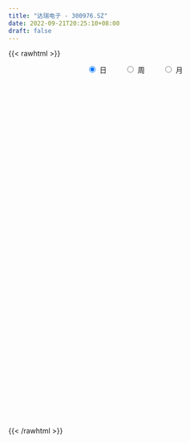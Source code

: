 ```yaml
---
title: "达瑞电子 - 300976.SZ"
date: 2022-09-21T20:25:10+08:00
draft: false
---
```

{{< rawhtml >}}
    <div style="text-align: center">
        <label style="padding: 1rem;"><input style="margin-right: .5rem" type="radio" name="period" value="D" checked onclick="period_change(this)">日</label>
        <label style="padding: 1rem;"><input style="margin-right: .5rem" type="radio" name="period" value="W" onclick="period_change(this)">周</label>
        <label style="padding: 1rem;"><input style="margin-right: .5rem" type="radio" name="period" value="M" onclick="period_change(this)">月</label>
    </div>
    <div id="chart" style="height: 700px;"></div> 
    <script type="text/javascript">
        const D_v = [61504.2,41763.3,25740.94,26638.38,22212.76,20973.96,12816.96,11578.78,20639.79,15092.42,8819.4,7737.0,10097.9,6916.56,5597.75,16232.02,10036.3,11317.02,12096.74,17237.67,13480.11,5656.13,6365.05,8731.28,4976.96,13072.93,9166.67,9012.46,8652.52,14363.23,15615.34,16927.57,11346.6,8701.75,7815.4,10644.55,18129.91,12367.09,13672.11,10406.93,16127.6,11781.61,10063.72,15389.58,12745.17,11198.41,8476.28,8479.95,9571.1,9678.54,12238.15,5579.61,7225.91,7676.35,8694.62,6035.21,8486.4,10148.46,19336.95,13613.4,13335.12,8663.97,5672.36,7033.98,8775.98,11866.69,9093.48,10277.82,8475.69,7570.31,14304.59,13836.41,13392.83,11163.95,9517.2,6901.41,6371.6,8706.09,20191.04,10007.95,8631.2,11452.0,10366.22,6638.38,5833.39,7781.2,7423.96,21271.47,8790.82,7814.8,24215.91,44791.33,26874.8,17941.37,18109.2,12501.41,8688.03,20845.29,30249.4,22060.44,10625.85,8743.8,8076.22,6350.05,9019.72,7460.44,5038.45,3587.64,4413.45,5800.45,3054.6,4899.0,2516.25,3188.6,2233.33,3031.85,2695.4,2473.78,2659.6,2943.6,3701.0,2606.75,2725.0,2712.33,3730.27,7687.56,5093.11,8848.03,9074.87,13901.1,17752.49,10967.2,20493.0,38260.75,25157.7,12699.4,47097.06,42039.1,33180.08,34689.26,48908.86,29460.96,24825.73,17118.77,16862.2,20697.87,25515.71,21530.62,10945.44,12463.6,10147.06,9109.88,14676.3,6042.8,10956.8,4889.68,5097.84,7440.55,7010.27,21077.93,12731.55,10270.4,12876.47,16104.74,13171.72,5532.8,7439.03,6176.71,5961.85,3685.27,3437.93,3548.24,5612.22,3982.8,5816.93,6666.75,5730.73,5295.59,5114.4,5088.08,3740.74,4190.0,4283.0,4904.55,4091.95,2290.4,7938.16,3476.2,2247.0,5493.22,3071.25,3701.4,3462.4,2477.2,2726.25,2786.0,2320.72,2824.73,1526.67,1822.4,2857.05,1903.8,1923.79,2129.0,3401.1,3979.39,6033.0,3054.2,2731.44,2460.4,1998.4,2480.2,3023.6,3691.6,4199.0,4489.09,2459.49,3399.92,3118.7,4830.82,4323.42,4587.07,2645.0,2898.6,2095.0,1960.0,2281.15,2831.51,2309.85,2273.88,2405.19,2802.74,1924.2,1273.0,2893.43,4194.8,3510.4,2326.0,1954.4,2111.6,2519.85,3407.2,5958.95,5518.6,4797.15,3181.2,5119.16,4748.08,15379.05,9681.13,9603.5,5678.4,3984.8,3139.88,3786.0,4739.2,4038.46,3260.4,3279.6,2547.6,3183.3,2388.47,2426.4,2933.6,4730.0,2984.2,3703.21,3495.2,2964.52,16017.31,11360.4,6520.6,7592.6,5340.0,4894.14,4854.6,2725.6,2767.4,5127.79,4696.88,4935.8,4190.2,5356.39,10296.53,17195.32,8483.6,6510.72,7332.12,8832.12,6437.72,3921.0,4143.6,4093.72,5055.2,3098.6,9093.94,18118.86,10073.6,7593.52,3265.45,4116.57,5995.21,6020.6,6766.5,5213.9,7357.4,4580.6,3772.0,4569.2,5891.0,11883.6,5806.85,7280.76,8200.61,7238.2,6453.62,7036.82,5239.22,8367.48,7543.61,26838.45,23525.66,8341.77,20938.3,40554.5,52715.61,42667.78,25638.62,19302.61,20717.23,13740.97,9897.8,8425.2,7384.39,7969.68,4142.77,6806.58,5022.8,7052.39,4679.05,13836.36,6441.28,3872.8,6749.23,8972.69,3581.2,2954.72,2571.69,2460.69]
const D_histogram = [0.0,-1.8724102564,-2.8721025057,-3.9135896809,-4.8826570498,-5.861190736,-6.3061991156,-6.0051314811,-4.9424194483,-4.3938219404,-3.7152310766,-3.1603192689,-2.7960727439,-2.1958251934,-1.6840781248,-0.5328409981,0.1629981869,1.0324174667,1.9671711401,2.6507121698,2.6818187086,2.6166135572,2.6225135685,2.3571787214,2.1671394566,2.3701031519,2.2538817666,2.4363345989,2.4481724113,-3.0521027621,-6.4425491932,-8.3449825846,-8.9420153229,-8.7955290916,-8.1406575329,-7.1675989047,-6.2461215995,-5.0828043404,-4.1204386604,-3.0002511141,-1.7124123981,-0.5298815028,0.3835485837,1.2741976721,1.82400596,2.1808095374,2.6022886996,2.792496013,3.0505163803,3.1652743088,3.0972359358,3.0981175939,3.1612547799,3.2592793964,3.1834469138,3.1580987571,3.1502277478,3.0578371283,3.1981627579,3.1895455186,3.1324481928,2.8838266882,2.6626589014,2.479540055,2.2693343756,1.9490808722,1.5607102134,1.3608742491,1.0676876156,1.0301458162,1.0299274241,1.1228806162,1.2585036241,1.3713263276,1.3038269066,1.1813077146,1.1773667487,1.237613333,1.3901865077,1.3992849081,1.3167044231,1.3177500423,1.1128819962,0.9301058592,0.7731052671,0.5347056623,0.5360866996,0.7438992493,0.7532504383,0.6806752411,0.9304220907,1.2489187142,1.2163540197,0.9556657275,1.0153105992,0.8497349065,0.7220460533,0.739300057,1.0573247581,0.9232014225,0.7282254948,0.4711225198,0.2296031526,0.1076298467,-0.1298239764,-0.3694792361,-0.5715820055,-0.6393329104,-0.672749077,-0.7809153884,-0.8161644332,-0.9060251229,-0.8478410978,-0.6928778018,-0.5648477902,-0.508262783,-0.3840323481,-0.249205389,-0.1927323229,-0.1502386728,-0.0309620134,0.0147486664,0.0451049558,0.0590378677,0.0311795005,0.1852857172,0.2088176476,-0.0407398368,-0.012414762,0.2747790122,0.4047731431,0.5069962425,0.7888770942,0.8930114962,0.694448744,0.5989760821,1.0203961155,1.1836108708,1.2956256222,1.4260746393,1.5299094592,1.2328849868,0.7318317337,0.4976376906,0.3161276545,0.2721599662,0.3160857081,0.0732064711,-0.0943641691,-0.3901664835,-0.5470060415,-0.5753690779,-0.8056722571,-0.893367787,-1.1026645282,-1.1902606279,-1.1138620899,-0.9648590593,-0.7593682228,-0.3622255901,-0.1604283957,-0.1193626031,0.0456318821,0.1302158496,-0.0745415833,-0.1804384408,-0.1667165534,-0.2366271035,-0.3553908742,-0.3835054782,-0.3467114504,-0.3399337814,-0.2347639785,-0.1801156678,-0.0747099914,-0.0583558136,-0.0181314419,-0.0301070149,-0.0575115101,-0.1089733015,-0.0934337526,-0.1143582659,-0.1682673833,-0.107538527,-0.1017014824,-0.0780132669,-0.2062971169,-0.3224453367,-0.3699185648,-0.5414090566,-0.614481445,-0.7578441472,-0.8026419491,-0.7087312862,-0.5356556913,-0.3463401574,-0.2261800282,-0.2221571965,-0.199372256,-0.1196188857,0.0289472699,0.1100434474,0.1826393412,0.2712126185,0.2324363403,0.2972231169,0.2282036737,0.2213666421,0.1780533673,0.1890470669,0.1826561873,0.1684785834,0.1414833319,0.0462819366,-0.1461350471,-0.3297145634,-0.3901662232,-0.3540692451,-0.4238304682,-0.5948855187,-0.5970212548,-0.4822362967,-0.3252510578,-0.1792979151,-0.0826016404,0.0338620386,0.0531485313,0.0595336813,0.0535330504,0.0099675004,0.0759442578,0.1393015847,0.1648313025,0.1987607757,0.1476550217,0.0021973358,-0.2349833174,-0.2856652301,-0.3214445722,-0.2935827147,-0.3115007092,-0.2492496889,-0.1177474885,0.0179878093,-0.0275550649,-0.0425941352,-0.3152353964,-0.5371293483,-0.890496348,-1.1863753723,-1.0853067358,-0.8710042878,-0.6613483443,-0.4449426049,-0.1982603882,0.047898981,0.2819937405,0.417116555,0.49876421,0.5516886079,0.6355466913,0.6965728223,0.7493506097,0.8129055272,0.6476491446,0.5554870987,0.521638859,0.5242878668,0.5452879358,0.7617939928,0.8312065192,0.7952323434,0.8183597759,0.7554761577,0.644724296,0.4789497598,0.3966911872,0.3293434888,0.2294491098,0.2095952653,0.2532358712,0.2661619565,0.323008372,0.4400430836,0.4753454646,0.4903089484,0.4957278948,0.5052377553,0.5450177851,0.4345171041,0.3565173988,0.2670652584,0.1649428373,0.0183749362,-0.1126711875,-0.1094376058,0.0118631765,-0.0761882943,-0.2491867678,-0.3304981168,-0.3391151788,-0.3041351205,-0.2116991037,-0.1067592478,-0.0081744956,0.0863830695,0.1017869401,0.0716447321,0.1030784887,0.1769677104,0.3114810532,0.3237068641,0.380436443,0.2742334166,0.2016759052,0.2167301626,0.2720129288,0.2883653781,0.3356003142,0.3581074556,0.5813760436,0.5607080943,0.4845919559,0.4959466486,0.760150057,1.2087331085,1.2501099115,1.0873989774,0.7830375015,0.3230142078,-0.1384437944,-0.5207737441,-0.7761189029,-0.8639657709,-1.0183050067,-1.1075440571,-1.0109310432,-0.9716213926,-0.9329748199,-0.8627344986,-0.6908064554,-0.6074468795,-0.5372751141,-0.5646151969,-0.6771571512,-0.7948156698,-0.7972971937,-0.7588259067,-0.6643409233]
const D_fast = [0.0,-2.3405128205,-4.0582306962,-6.0781152917,-8.267846923,-10.7116782932,-12.7332364516,-13.9334516875,-14.1063445168,-14.656202494,-14.9064193993,-15.1415874089,-15.4763590698,-15.4250678176,-15.3343402803,-14.316313403,-13.5797246713,-12.4522010248,-11.0256545664,-9.6794354943,-8.9778742783,-8.3889260404,-7.727397637,-7.4034378038,-7.0516922044,-6.2562027211,-5.8089536648,-5.0174171828,-4.3935362675,-10.6568371314,-15.6579208609,-19.6465998984,-22.4791364674,-24.531532509,-25.9118253335,-26.7306664315,-27.3707195262,-27.4781033522,-27.5458473373,-27.1757225696,-26.315986953,-25.2659264335,-24.256609201,-23.0474106946,-22.0416009168,-21.139594955,-20.0675436179,-19.1792123012,-18.1585628388,-17.2524863331,-16.5462157223,-15.7708046656,-14.9173537846,-14.0045093191,-13.2844800732,-12.5203035407,-11.740617613,-11.0685489505,-10.1286826314,-9.339913491,-8.6138987686,-8.1415636012,-7.6970666627,-7.2603004953,-6.9031725807,-6.7361558661,-6.7343489716,-6.5939663736,-6.6202311032,-6.4002364485,-6.1429729846,-5.7692996384,-5.3190507246,-4.8633964391,-4.6049391335,-4.4321313968,-4.1417306756,-3.772080758,-3.2719609564,-2.9130413289,-2.6664457082,-2.3359625784,-2.2626101254,-2.2128597976,-2.176584073,-2.2813072623,-2.14590455,-1.752117188,-1.5544533894,-1.4568597764,-0.9745074041,-0.343781102,-0.0722572916,-0.0940291519,0.2194433695,0.2663014035,0.3191240637,0.5212030816,1.1035589722,1.2002359922,1.1873164382,1.0479940932,0.8638755141,0.7688096699,0.4988998528,0.166874784,-0.1781234868,-0.4057076193,-0.6073110551,-0.9107062136,-1.1499963667,-1.4663633371,-1.6201395865,-1.638395741,-1.6515776769,-1.7220583655,-1.6938360176,-1.6213104058,-1.6130204204,-1.6080864385,-1.4965502824,-1.4471524361,-1.4055199076,-1.3768275289,-1.396891021,-1.1964633749,-1.1207270326,-1.3804694763,-1.3552480919,-0.9993595647,-0.768172148,-0.539199988,-0.0600998628,0.2672874133,0.2423368471,0.2966082058,0.9731272679,1.4322447409,1.868165898,2.3551335748,2.8414457596,2.8526425338,2.5345472141,2.4247625937,2.3222844712,2.3463567744,2.4693039433,2.2447263242,2.0535646417,1.6602207065,1.3666296381,1.1944243322,0.7627030887,0.4516656121,-0.0332972612,-0.4184585179,-0.6205255023,-0.7127372365,-0.6970884557,-0.3905022206,-0.2288121251,-0.2175869832,-0.0411845276,0.0759534024,-0.1474394263,-0.2984458941,-0.326403145,-0.4554704709,-0.6630819603,-0.7870729338,-0.8369567686,-0.9151625449,-0.8686837366,-0.8590643429,-0.7723361643,-0.77057094,-0.7348794287,-0.7543817554,-0.7961641282,-0.874869245,-0.8826881342,-0.932202214,-1.0281781773,-0.9943339527,-1.0139222787,-1.00973738,-1.1895955091,-1.3863550632,-1.5263079324,-1.8331506883,-2.059843438,-2.392667177,-2.6381254662,-2.7213976248,-2.6822359528,-2.5795054582,-2.5158903361,-2.5674068035,-2.594464927,-2.5446162781,-2.388813305,-2.2802062657,-2.1619505366,-2.0055741046,-1.9862412978,-1.847148742,-1.8591172667,-1.8106126378,-1.8094125708,-1.7511571044,-1.7118839372,-1.6839418953,-1.6755663138,-1.759197225,-1.9881479705,-2.2541561276,-2.4121493432,-2.4645696763,-2.6402885165,-2.9600649467,-3.1114559965,-3.1172301126,-3.0415576381,-2.9404289742,-2.8643831096,-2.739453921,-2.7068802955,-2.6856117251,-2.6782290934,-2.7193027683,-2.6343399464,-2.5361572233,-2.4694196799,-2.3858000128,-2.3999920114,-2.5449003634,-2.8408268458,-2.9629250661,-3.0790655512,-3.1245993724,-3.2203925442,-3.2204539462,-3.1183886178,-2.9781563678,-3.0305880082,-3.0562756123,-3.4077257226,-3.7639020116,-4.3398930982,-4.9323659656,-5.1026240131,-5.106072637,-5.0617537795,-4.9565836915,-4.7594665718,-4.5013324573,-4.1967392627,-3.9573373095,-3.7509986019,-3.5601520521,-3.3174072959,-3.0822379593,-2.8421225195,-2.5753412202,-2.5786853166,-2.5319755879,-2.4354141129,-2.3016931383,-2.1443710854,-1.7374165301,-1.4602023739,-1.2973684639,-1.0696510874,-0.9436656661,-0.8932364538,-0.9392735501,-0.9223593259,-0.9073711522,-0.9499032536,-0.9173582818,-0.8104087081,-0.7309421337,-0.5933436252,-0.3662981427,-0.2121593956,-0.0746186747,0.0547322454,0.1905515447,0.3665860208,0.3647146159,0.3758442602,0.3531584344,0.2922717227,0.1502975557,-0.008916365,-0.0330421847,0.0912243917,-0.0158741526,-0.2511693181,-0.4151051962,-0.5085010529,-0.5495547748,-0.5100435339,-0.43179349,-0.3352523617,-0.2190990292,-0.1782484236,-0.1904794485,-0.1332760698,-0.0151449205,0.1972386857,0.2903912126,0.4422299022,0.4045852299,0.3824466949,0.4516834929,0.5749694913,0.6634132851,0.7945482998,0.906582305,1.275194904,1.3947039783,1.4397358288,1.5750771837,2.0293181064,2.7800844349,3.1339887158,3.2431275261,3.1345254255,2.7552556838,2.259186733,1.7466633473,1.2972884628,0.993450152,0.5845346646,0.2184095999,0.062289853,-0.1413058445,-0.3359029768,-0.4813462802,-0.4821198508,-0.5506219948,-0.6147690079,-0.7832628899,-1.065094132,-1.3814565681,-1.5832623904,-1.7344975801,-1.8060978275]
const D_slow = [0.0,-0.4681025641,-1.1861281905,-2.1645256108,-3.3851898732,-4.8504875572,-6.4270373361,-7.9283202064,-9.1639250684,-10.2623805536,-11.1911883227,-11.9812681399,-12.6802863259,-13.2292426243,-13.6502621555,-13.783472405,-13.7427228582,-13.4846184916,-12.9928257065,-12.3301476641,-11.6596929869,-11.0055395976,-10.3499112055,-9.7606165252,-9.218831661,-8.626305873,-8.0628354314,-7.4537517817,-6.8417086788,-7.6047343694,-9.2153716677,-11.3016173138,-13.5371211445,-15.7360034174,-17.7711678006,-19.5630675268,-21.1245979267,-22.3952990118,-23.4254086769,-24.1754714554,-24.603574555,-24.7360449307,-24.6401577847,-24.3216083667,-23.8656068767,-23.3204044924,-22.6698323175,-21.9717083142,-21.2090792192,-20.417760642,-19.643451658,-18.8689222595,-18.0786085646,-17.2637887155,-16.467926987,-15.6784022977,-14.8908453608,-14.1263860787,-13.3268453893,-12.5294590096,-11.7463469614,-11.0253902894,-10.359725564,-9.7398405503,-9.1725069564,-8.6852367383,-8.295059185,-7.9548406227,-7.6879187188,-7.4303822647,-7.1729004087,-6.8921802546,-6.5775543486,-6.2347227667,-5.9087660401,-5.6134391114,-5.3190974243,-5.009694091,-4.6621474641,-4.3123262371,-3.9831501313,-3.6537126207,-3.3754921217,-3.1429656568,-2.9496893401,-2.8160129245,-2.6819912496,-2.4960164373,-2.3077038277,-2.1375350174,-1.9049294948,-1.5926998162,-1.2886113113,-1.0496948794,-0.7958672296,-0.583433503,-0.4029219897,-0.2180969754,0.0462342141,0.2770345697,0.4590909434,0.5768715734,0.6342723615,0.6611798232,0.6287238291,0.5363540201,0.3934585187,0.2336252911,0.0654380219,-0.1297908252,-0.3338319335,-0.5603382142,-0.7722984887,-0.9455179391,-1.0867298867,-1.2137955824,-1.3098036695,-1.3721050167,-1.4202880975,-1.4578477657,-1.465588269,-1.4619011024,-1.4506248635,-1.4358653966,-1.4280705214,-1.3817490921,-1.3295446802,-1.3397296394,-1.3428333299,-1.2741385769,-1.1729452911,-1.0461962305,-0.8489769569,-0.6257240829,-0.4521118969,-0.3023678764,-0.0472688475,0.2486338702,0.5725402757,0.9290589356,1.3115363004,1.6197575471,1.8027154805,1.9271249031,2.0061568167,2.0741968083,2.1532182353,2.1715198531,2.1479288108,2.0503871899,1.9136356796,1.7697934101,1.5683753458,1.3450333991,1.069367267,0.77180211,0.4933365876,0.2521218228,0.0622797671,-0.0282766305,-0.0683837294,-0.0982243802,-0.0868164096,-0.0542624472,-0.0728978431,-0.1180074533,-0.1596865916,-0.2188433675,-0.307691086,-0.4035674556,-0.4902453182,-0.5752287635,-0.6339197582,-0.6789486751,-0.6976261729,-0.7122151264,-0.7167479868,-0.7242747406,-0.7386526181,-0.7658959435,-0.7892543816,-0.8178439481,-0.8599107939,-0.8867954257,-0.9122207963,-0.931724113,-0.9832983922,-1.0639097264,-1.1563893676,-1.2917416318,-1.445361993,-1.6348230298,-1.8354835171,-2.0126663386,-2.1465802615,-2.2331653008,-2.2897103079,-2.345249607,-2.395092671,-2.4249973924,-2.4177605749,-2.3902497131,-2.3445898778,-2.2767867232,-2.2186776381,-2.1443718589,-2.0873209404,-2.0319792799,-1.9874659381,-1.9402041713,-1.8945401245,-1.8524204787,-1.8170496457,-1.8054791616,-1.8420129233,-1.9244415642,-2.02198312,-2.1105004313,-2.2164580483,-2.365179428,-2.5144347417,-2.6349938159,-2.7163065803,-2.7611310591,-2.7817814692,-2.7733159595,-2.7600288267,-2.7451454064,-2.7317621438,-2.7292702687,-2.7102842042,-2.6754588081,-2.6342509824,-2.5845607885,-2.5476470331,-2.5470976991,-2.6058435285,-2.677259836,-2.757620979,-2.8310166577,-2.908891835,-2.9712042573,-3.0006411294,-2.9961441771,-3.0030329433,-3.0136814771,-3.0924903262,-3.2267726633,-3.4493967503,-3.7459905933,-4.0173172773,-4.2350683492,-4.4004054353,-4.5116410865,-4.5612061836,-4.5492314383,-4.4787330032,-4.3744538645,-4.249762812,-4.11184066,-3.9529539872,-3.7788107816,-3.5914731292,-3.3882467474,-3.2263344612,-3.0874626866,-2.9570529718,-2.8259810051,-2.6896590212,-2.4992105229,-2.2914088931,-2.0926008073,-1.8880108633,-1.6991418239,-1.5379607499,-1.4182233099,-1.3190505131,-1.2367146409,-1.1793523635,-1.1269535471,-1.0636445793,-0.9971040902,-0.9163519972,-0.8063412263,-0.6875048602,-0.5649276231,-0.4409956494,-0.3146862106,-0.1784317643,-0.0698024882,0.0193268614,0.086093176,0.1273288854,0.1319226194,0.1037548226,0.0763954211,0.0793612152,0.0603141417,-0.0019825503,-0.0846070795,-0.1693858742,-0.2454196543,-0.2983444302,-0.3250342422,-0.3270778661,-0.3054820987,-0.2800353637,-0.2621241806,-0.2363545585,-0.1921126309,-0.1142423676,-0.0333156515,0.0617934592,0.1303518133,0.1807707897,0.2349533303,0.3029565625,0.375047907,0.4589479856,0.5484748495,0.6938188604,0.833995884,0.9551438729,1.0791305351,1.2691680493,1.5713513264,1.8838788043,2.1557285487,2.351487924,2.432241476,2.3976305274,2.2674370914,2.0734073657,1.8574159229,1.6028396713,1.325953657,1.0732208962,0.830315548,0.5970718431,0.3813882184,0.2086866046,0.0568248847,-0.0774938938,-0.218647693,-0.3879369808,-0.5866408983,-0.7859651967,-0.9756716734,-1.1417569042]
const D_data = [['2021-04-19', 252.0, 231.0, 227.9, 270.2],['2021-04-20', 218.0, 201.66, 201.53, 220.8],['2021-04-21', 197.0, 202.78, 192.29, 205.44],['2021-04-22', 201.0, 193.75, 190.24, 201.1],['2021-04-23', 192.0, 185.27, 185.27, 194.8],['2021-04-26', 185.0, 174.96, 174.88, 185.8],['2021-04-27', 173.02, 172.09, 171.61, 177.68],['2021-04-28', 173.01, 175.08, 172.04, 175.5],['2021-04-29', 180.49, 182.71, 180.25, 192.2],['2021-04-30', 178.3, 175.5, 175.1, 181.77],['2021-05-06', 174.82, 175.67, 172.08, 179.29],['2021-05-07', 175.36, 173.05, 172.5, 177.62],['2021-05-10', 173.04, 169.0, 168.13, 173.68],['2021-05-11', 169.0, 170.72, 166.51, 170.73],['2021-05-12', 169.89, 169.15, 167.52, 169.9],['2021-05-13', 168.68, 178.83, 168.0, 183.7],['2021-05-14', 178.0, 176.02, 175.0, 180.57],['2021-05-17', 176.0, 180.98, 176.0, 182.98],['2021-05-18', 181.63, 186.01, 180.01, 186.35],['2021-05-19', 185.0, 187.3, 183.1, 197.3],['2021-05-20', 184.96, 181.49, 180.0, 185.4],['2021-05-21', 180.5, 180.7, 180.05, 182.98],['2021-05-24', 180.24, 182.01, 180.19, 184.76],['2021-05-25', 181.02, 178.47, 176.14, 182.54],['2021-05-26', 178.5, 178.64, 178.0, 179.87],['2021-05-27', 181.77, 184.15, 181.01, 188.5],['2021-05-28', 183.33, 181.05, 180.3, 186.12],['2021-05-31', 180.91, 185.75, 180.24, 186.38],['2021-06-01', 185.21, 185.08, 183.18, 186.66],['2021-06-02', 102.18, 99.81, 99.07, 102.25],['2021-06-03', 99.79, 97.11, 97.07, 100.02],['2021-06-04', 97.28, 93.99, 93.91, 98.1],['2021-06-07', 94.12, 94.85, 92.92, 94.98],['2021-06-08', 94.54, 93.73, 93.68, 95.76],['2021-06-09', 93.11, 93.08, 93.02, 94.54],['2021-06-10', 93.65, 92.67, 92.51, 93.65],['2021-06-11', 92.99, 88.87, 88.81, 92.99],['2021-06-15', 89.06, 89.9, 88.95, 92.62],['2021-06-16', 89.15, 86.18, 86.06, 89.54],['2021-06-17', 86.51, 87.55, 85.88, 88.26],['2021-06-18', 87.98, 90.81, 86.26, 91.69],['2021-06-21', 90.3, 91.77, 89.53, 92.49],['2021-06-22', 92.5, 90.5, 90.18, 92.55],['2021-06-23', 91.0, 92.28, 90.61, 92.68],['2021-06-24', 91.8, 89.72, 89.72, 91.8],['2021-06-25', 89.5, 88.0, 87.53, 90.37],['2021-06-28', 88.0, 89.56, 87.82, 90.35],['2021-06-29', 89.18, 87.3, 87.28, 89.56],['2021-06-30', 87.51, 88.63, 87.51, 89.87],['2021-07-01', 89.0, 87.37, 87.33, 89.55],['2021-07-02', 87.33, 84.86, 84.7, 88.18],['2021-07-05', 85.0, 85.28, 84.48, 85.64],['2021-07-06', 85.2, 86.11, 85.04, 86.4],['2021-07-07', 86.09, 87.04, 85.58, 87.75],['2021-07-08', 87.04, 85.1, 85.0, 87.18],['2021-07-09', 85.6, 85.71, 85.0, 86.17],['2021-07-12', 85.85, 86.19, 84.55, 86.49],['2021-07-13', 86.7, 85.28, 85.0, 87.49],['2021-07-14', 85.03, 88.88, 84.61, 89.5],['2021-07-15', 89.69, 88.09, 87.9, 90.71],['2021-07-16', 87.11, 88.11, 85.8, 90.08],['2021-07-19', 87.01, 85.67, 85.6, 87.08],['2021-07-20', 85.53, 85.44, 84.69, 85.88],['2021-07-21', 85.7, 85.45, 84.86, 86.17],['2021-07-22', 85.39, 84.6, 84.54, 85.39],['2021-07-23', 84.9, 82.2, 82.2, 84.9],['2021-07-26', 81.99, 79.62, 79.06, 81.99],['2021-07-27', 79.64, 80.4, 79.64, 83.33],['2021-07-28', 80.0, 77.75, 77.71, 80.37],['2021-07-29', 78.28, 79.82, 78.25, 80.41],['2021-07-30', 79.64, 79.97, 79.63, 82.24],['2021-08-02', 79.6, 81.25, 78.05, 81.5],['2021-08-03', 80.85, 82.4, 80.1, 82.55],['2021-08-04', 83.0, 82.93, 81.6, 83.67],['2021-08-05', 82.93, 81.0, 80.86, 83.05],['2021-08-06', 81.0, 79.97, 79.88, 81.4],['2021-08-09', 79.96, 81.28, 79.17, 81.36],['2021-08-10', 81.2, 82.47, 80.49, 82.99],['2021-08-11', 82.0, 84.57, 81.19, 86.68],['2021-08-12', 83.84, 83.69, 83.51, 85.38],['2021-08-13', 83.02, 82.84, 82.42, 84.38],['2021-08-16', 82.8, 84.18, 82.0, 85.0],['2021-08-17', 84.03, 81.52, 81.5, 84.18],['2021-08-18', 81.99, 81.1, 80.69, 82.0],['2021-08-19', 80.9, 80.75, 80.5, 81.99],['2021-08-20', 80.81, 78.77, 78.5, 81.09],['2021-08-23', 79.15, 81.17, 79.15, 81.3],['2021-08-24', 81.21, 84.47, 81.1, 86.18],['2021-08-25', 83.9, 82.83, 82.5, 83.9],['2021-08-26', 83.2, 81.89, 81.7, 83.73],['2021-08-27', 81.89, 86.77, 80.39, 87.63],['2021-08-30', 90.61, 89.8, 89.8, 95.67],['2021-08-31', 89.61, 86.96, 85.88, 90.78],['2021-09-01', 87.14, 84.01, 84.01, 87.6],['2021-09-02', 84.04, 88.14, 84.04, 88.4],['2021-09-03', 87.0, 85.68, 85.42, 87.2],['2021-09-06', 86.44, 85.92, 85.13, 86.46],['2021-09-07', 85.92, 87.98, 85.52, 90.16],['2021-09-08', 87.86, 93.37, 86.7, 93.8],['2021-09-09', 90.89, 89.02, 88.63, 90.89],['2021-09-10', 88.5, 88.08, 87.51, 89.78],['2021-09-13', 88.6, 86.63, 86.5, 88.6],['2021-09-14', 86.1, 85.84, 85.53, 87.41],['2021-09-15', 85.95, 86.58, 85.62, 86.71],['2021-09-16', 86.59, 84.24, 84.2, 86.98],['2021-09-17', 84.19, 82.8, 82.54, 84.78],['2021-09-22', 82.42, 81.76, 81.51, 82.42],['2021-09-23', 82.13, 82.27, 82.01, 82.8],['2021-09-24', 82.03, 81.92, 81.86, 83.43],['2021-09-27', 82.96, 80.01, 79.86, 82.96],['2021-09-28', 80.0, 79.86, 79.8, 80.8],['2021-09-29', 79.3, 78.08, 78.08, 79.76],['2021-09-30', 78.5, 79.05, 78.5, 79.42],['2021-10-08', 79.51, 80.1, 79.51, 80.9],['2021-10-11', 80.74, 79.88, 79.61, 80.74],['2021-10-12', 80.3, 78.89, 78.56, 80.41],['2021-10-13', 78.89, 79.69, 78.68, 79.82],['2021-10-14', 79.8, 80.08, 79.1, 80.44],['2021-10-15', 80.08, 79.24, 79.16, 80.38],['2021-10-18', 79.26, 78.99, 78.28, 79.61],['2021-10-19', 78.98, 80.11, 78.51, 80.82],['2021-10-20', 79.89, 79.42, 79.19, 80.14],['2021-10-21', 79.16, 79.25, 79.0, 79.8],['2021-10-22', 79.0, 79.0, 78.87, 79.65],['2021-10-25', 78.7, 78.27, 78.05, 79.4],['2021-10-26', 78.1, 80.78, 78.1, 81.88],['2021-10-27', 80.66, 79.59, 78.89, 81.46],['2021-10-28', 79.39, 75.43, 75.01, 79.39],['2021-10-29', 76.0, 78.1, 75.02, 80.98],['2021-11-01', 77.7, 82.12, 77.06, 82.31],['2021-11-02', 83.86, 81.38, 81.21, 84.31],['2021-11-03', 80.52, 81.87, 80.52, 84.2],['2021-11-04', 82.42, 85.55, 81.53, 85.58],['2021-11-05', 86.02, 84.94, 84.67, 90.7],['2021-11-08', 83.61, 81.45, 80.0, 83.66],['2021-11-09', 81.83, 82.41, 80.76, 82.96],['2021-11-10', 83.13, 90.4, 81.55, 90.67],['2021-11-11', 88.3, 89.65, 86.66, 92.73],['2021-11-12', 89.65, 90.81, 88.38, 92.15],['2021-11-15', 91.72, 92.9, 89.0, 93.53],['2021-11-16', 92.87, 94.55, 89.5, 96.47],['2021-11-17', 92.53, 90.32, 88.51, 92.87],['2021-11-18', 89.99, 86.63, 86.45, 90.76],['2021-11-19', 86.71, 88.74, 86.64, 89.59],['2021-11-22', 88.1, 88.88, 88.1, 89.97],['2021-11-23', 88.07, 90.52, 87.0, 90.58],['2021-11-24', 90.12, 92.16, 89.0, 93.2],['2021-11-25', 92.7, 88.49, 88.33, 92.71],['2021-11-26', 88.15, 88.62, 87.68, 89.21],['2021-11-29', 86.61, 85.86, 85.58, 87.59],['2021-11-30', 87.28, 86.28, 85.83, 88.12],['2021-12-01', 86.23, 87.2, 85.6, 87.86],['2021-12-02', 87.21, 83.65, 83.52, 87.21],['2021-12-03', 84.0, 84.1, 83.55, 84.49],['2021-12-06', 84.15, 81.14, 81.12, 84.45],['2021-12-07', 82.19, 81.07, 80.5, 82.19],['2021-12-08', 81.1, 82.26, 81.1, 82.3],['2021-12-09', 82.34, 83.0, 82.26, 83.71],['2021-12-10', 82.36, 84.0, 82.3, 84.0],['2021-12-13', 85.48, 87.59, 84.72, 87.89],['2021-12-14', 86.21, 86.55, 85.31, 87.75],['2021-12-15', 87.22, 85.07, 85.03, 87.44],['2021-12-16', 85.87, 87.14, 85.0, 87.6],['2021-12-17', 88.6, 86.87, 86.83, 90.13],['2021-12-20', 85.2, 82.93, 82.91, 85.54],['2021-12-21', 82.66, 83.21, 82.6, 83.52],['2021-12-22', 83.5, 84.3, 82.9, 85.0],['2021-12-23', 84.29, 82.91, 82.84, 84.8],['2021-12-24', 82.91, 81.51, 81.51, 83.31],['2021-12-27', 81.52, 81.9, 80.91, 82.56],['2021-12-28', 81.92, 82.38, 81.68, 82.38],['2021-12-29', 82.72, 81.77, 81.61, 82.72],['2021-12-30', 81.63, 82.99, 81.58, 83.52],['2021-12-31', 82.99, 82.53, 82.49, 83.2],['2022-01-04', 82.65, 83.4, 82.31, 83.75],['2022-01-05', 83.98, 82.46, 82.04, 83.98],['2022-01-06', 82.0, 82.78, 81.65, 83.27],['2022-01-07', 83.0, 82.08, 82.02, 83.65],['2022-01-10', 82.09, 81.64, 80.33, 82.79],['2022-01-11', 81.7, 80.95, 80.84, 81.96],['2022-01-12', 80.9, 81.5, 80.81, 81.64],['2022-01-13', 81.6, 80.83, 80.8, 82.0],['2022-01-14', 80.8, 79.98, 79.97, 81.07],['2022-01-17', 79.99, 81.2, 79.98, 81.43],['2022-01-18', 81.21, 80.48, 80.43, 81.38],['2022-01-19', 80.49, 80.58, 80.19, 81.35],['2022-01-20', 80.33, 78.14, 78.12, 80.92],['2022-01-21', 78.49, 77.27, 77.0, 78.49],['2022-01-24', 77.39, 77.25, 77.22, 77.88],['2022-01-25', 77.0, 74.56, 74.51, 77.21],['2022-01-26', 74.51, 74.47, 74.0, 74.98],['2022-01-27', 74.65, 72.23, 72.1, 75.46],['2022-01-28', 72.59, 72.08, 71.49, 72.8],['2022-02-07', 73.5, 73.07, 72.8, 73.5],['2022-02-08', 73.08, 73.99, 72.5, 73.99],['2022-02-09', 74.05, 74.51, 73.73, 74.66],['2022-02-10', 74.79, 73.93, 73.89, 74.8],['2022-02-11', 73.92, 72.3, 72.05, 73.92],['2022-02-14', 72.38, 72.1, 72.0, 72.63],['2022-02-15', 72.3, 72.62, 72.01, 72.92],['2022-02-16', 73.07, 73.72, 72.72, 73.99],['2022-02-17', 73.71, 73.21, 73.15, 73.71],['2022-02-18', 72.96, 73.3, 72.71, 73.35],['2022-02-21', 73.31, 73.79, 73.11, 74.03],['2022-02-22', 73.39, 72.21, 72.02, 73.39],['2022-02-23', 72.21, 73.48, 72.21, 73.9],['2022-02-24', 73.42, 71.7, 71.08, 74.47],['2022-02-25', 72.0, 72.16, 72.0, 73.09],['2022-02-28', 71.9, 71.44, 70.88, 72.45],['2022-03-01', 71.5, 71.9, 71.29, 71.97],['2022-03-02', 71.5, 71.57, 71.08, 71.74],['2022-03-03', 72.03, 71.29, 71.18, 72.36],['2022-03-04', 70.82, 70.88, 70.78, 71.59],['2022-03-07', 70.88, 69.51, 69.43, 70.88],['2022-03-08', 69.58, 67.21, 66.95, 69.96],['2022-03-09', 67.8, 65.84, 63.19, 67.9],['2022-03-10', 67.21, 66.15, 66.0, 67.76],['2022-03-11', 65.14, 66.7, 64.04, 66.75],['2022-03-14', 66.4, 64.66, 64.65, 66.51],['2022-03-15', 64.12, 62.0, 62.0, 64.46],['2022-03-16', 62.41, 62.82, 60.37, 62.95],['2022-03-17', 63.43, 63.79, 63.21, 64.6],['2022-03-18', 63.79, 64.35, 63.53, 64.49],['2022-03-21', 64.34, 64.44, 63.92, 64.95],['2022-03-22', 64.06, 63.98, 63.57, 64.54],['2022-03-23', 64.0, 64.39, 63.78, 64.88],['2022-03-24', 64.34, 63.18, 63.18, 64.34],['2022-03-25', 63.18, 62.74, 62.7, 64.0],['2022-03-28', 63.02, 62.24, 61.39, 63.02],['2022-03-29', 62.62, 61.27, 61.1, 62.62],['2022-03-30', 61.41, 62.35, 61.41, 62.38],['2022-03-31', 62.09, 62.37, 62.0, 63.43],['2022-04-01', 62.24, 61.88, 61.66, 62.27],['2022-04-06', 61.97, 61.92, 61.52, 62.1],['2022-04-07', 62.23, 60.58, 60.54, 62.56],['2022-04-08', 60.6, 58.56, 58.5, 60.77],['2022-04-11', 58.77, 55.91, 55.8, 58.77],['2022-04-12', 56.99, 56.88, 55.85, 56.99],['2022-04-13', 56.96, 56.2, 55.88, 57.0],['2022-04-14', 56.21, 56.33, 56.04, 56.87],['2022-04-15', 56.0, 55.13, 54.77, 56.0],['2022-04-18', 55.29, 55.61, 54.19, 55.97],['2022-04-19', 55.71, 56.43, 55.67, 57.99],['2022-04-20', 56.42, 56.74, 56.2, 57.48],['2022-04-21', 56.62, 54.28, 54.03, 57.06],['2022-04-22', 53.73, 54.04, 53.31, 55.62],['2022-04-25', 53.65, 49.45, 49.45, 53.66],['2022-04-26', 49.6, 47.95, 47.61, 50.38],['2022-04-27', 40.62, 43.69, 40.6, 43.99],['2022-04-28', 42.65, 41.3, 41.3, 43.3],['2022-04-29', 42.01, 44.28, 41.57, 44.39],['2022-05-05', 45.0, 45.18, 43.55, 45.65],['2022-05-06', 44.34, 45.04, 43.9, 45.42],['2022-05-09', 44.82, 45.2, 44.55, 45.88],['2022-05-10', 44.66, 45.93, 44.01, 46.15],['2022-05-11', 46.2, 46.55, 45.82, 47.59],['2022-05-12', 45.99, 47.19, 45.96, 47.95],['2022-05-13', 47.73, 46.6, 46.4, 47.73],['2022-05-16', 47.17, 46.27, 45.8, 47.82],['2022-05-17', 46.04, 46.1, 45.62, 46.77],['2022-05-18', 45.87, 46.76, 45.83, 47.35],['2022-05-19', 46.02, 46.85, 46.02, 47.03],['2022-05-20', 47.01, 47.11, 46.73, 47.76],['2022-05-23', 47.4, 47.69, 47.14, 47.85],['2022-05-24', 47.84, 44.66, 44.63, 47.91],['2022-05-25', 44.89, 44.91, 44.73, 45.64],['2022-05-26', 45.32, 45.3, 43.95, 45.57],['2022-05-27', 45.45, 45.68, 45.4, 46.43],['2022-05-30', 45.63, 46.01, 45.03, 46.43],['2022-05-31', 46.31, 49.26, 45.19, 50.88],['2022-06-01', 48.99, 48.49, 48.05, 49.16],['2022-06-02', 47.5, 47.6, 46.36, 47.71],['2022-06-06', 48.0, 48.67, 47.43, 48.99],['2022-06-07', 48.68, 47.86, 47.41, 48.98],['2022-06-08', 48.49, 47.12, 46.5, 48.85],['2022-06-09', 46.88, 45.92, 45.85, 47.25],['2022-06-10', 45.51, 46.45, 45.37, 46.53],['2022-06-13', 46.0, 46.34, 45.88, 46.82],['2022-06-14', 45.87, 45.53, 44.22, 46.51],['2022-06-15', 45.46, 46.22, 45.46, 46.98],['2022-06-16', 46.1, 47.11, 46.1, 47.58],['2022-06-17', 46.98, 46.94, 45.92, 47.48],['2022-06-20', 47.31, 47.78, 47.18, 49.0],['2022-06-21', 48.02, 49.19, 47.33, 49.47],['2022-06-22', 49.99, 48.84, 48.83, 51.41],['2022-06-23', 48.64, 49.02, 47.86, 49.35],['2022-06-24', 48.81, 49.28, 48.71, 49.85],['2022-06-27', 49.65, 49.72, 49.53, 50.28],['2022-06-28', 49.72, 50.62, 49.37, 51.28],['2022-06-29', 50.55, 48.92, 48.91, 50.79],['2022-06-30', 48.87, 49.13, 48.87, 49.5],['2022-07-01', 49.55, 48.79, 48.7, 49.57],['2022-07-04', 49.54, 48.3, 47.88, 49.66],['2022-07-05', 48.31, 47.16, 46.68, 48.49],['2022-07-06', 47.01, 46.58, 46.35, 47.7],['2022-07-07', 46.68, 47.84, 46.48, 48.8],['2022-07-08', 47.64, 49.63, 47.64, 52.4],['2022-07-11', 48.87, 47.08, 47.03, 49.62],['2022-07-12', 47.06, 45.18, 45.18, 47.1],['2022-07-13', 45.28, 45.4, 45.01, 45.73],['2022-07-14', 45.45, 45.78, 45.34, 46.3],['2022-07-15', 45.64, 46.11, 44.75, 46.84],['2022-07-18', 45.85, 46.93, 45.85, 47.15],['2022-07-19', 46.81, 47.45, 46.7, 47.56],['2022-07-20', 47.66, 47.83, 47.48, 48.4],['2022-07-21', 47.5, 48.29, 47.06, 49.1],['2022-07-22', 48.44, 47.63, 47.28, 48.78],['2022-07-25', 47.7, 47.05, 46.76, 47.97],['2022-07-26', 46.99, 47.86, 46.23, 47.95],['2022-07-27', 47.76, 48.76, 47.58, 48.92],['2022-07-28', 48.77, 50.26, 48.5, 50.49],['2022-07-29', 49.91, 49.37, 49.17, 50.68],['2022-08-01', 49.08, 50.4, 48.8, 50.7],['2022-08-02', 49.75, 48.5, 47.93, 50.3],['2022-08-03', 48.54, 48.65, 48.35, 49.77],['2022-08-04', 49.23, 49.79, 49.07, 50.33],['2022-08-05', 50.07, 50.72, 49.8, 50.76],['2022-08-08', 50.66, 50.7, 49.82, 50.72],['2022-08-09', 50.65, 51.57, 50.22, 51.7],['2022-08-10', 51.54, 51.8, 50.82, 52.14],['2022-08-11', 52.4, 55.45, 51.9, 55.49],['2022-08-12', 56.45, 53.51, 53.5, 56.8],['2022-08-15', 53.69, 53.1, 52.32, 53.99],['2022-08-16', 52.99, 54.56, 51.9, 54.7],['2022-08-17', 54.52, 59.15, 53.8, 59.5],['2022-08-18', 58.3, 64.39, 57.15, 66.88],['2022-08-19', 63.98, 61.85, 61.3, 67.4],['2022-08-22', 61.54, 60.19, 59.1, 62.5],['2022-08-23', 60.4, 58.22, 57.8, 60.4],['2022-08-24', 58.69, 54.98, 54.34, 58.69],['2022-08-25', 55.0, 52.88, 52.5, 55.23],['2022-08-26', 53.3, 51.65, 51.31, 53.83],['2022-08-29', 50.8, 51.3, 50.74, 52.19],['2022-08-30', 51.05, 52.09, 51.05, 52.44],['2022-08-31', 52.0, 50.09, 50.0, 52.0],['2022-09-01', 50.3, 49.6, 49.56, 50.5],['2022-09-02', 49.51, 51.27, 49.51, 51.74],['2022-09-05', 51.59, 50.26, 50.22, 51.74],['2022-09-06', 50.47, 49.8, 48.86, 50.49],['2022-09-07', 49.58, 49.84, 49.58, 50.56],['2022-09-08', 49.95, 51.19, 49.95, 52.75],['2022-09-09', 51.01, 50.27, 49.28, 51.1],['2022-09-13', 50.35, 50.06, 49.7, 51.2],['2022-09-14', 49.06, 48.49, 48.14, 49.49],['2022-09-15', 48.33, 46.5, 45.5, 48.41],['2022-09-16', 46.23, 45.15, 45.11, 46.68],['2022-09-19', 45.15, 45.53, 44.88, 45.9],['2022-09-20', 45.7, 45.39, 45.29, 46.38],['2022-09-21', 45.37, 45.73, 44.51, 45.97]]
const W_v = [177859.58,81101.91,16556.4,48880.53,59787.67,42312.89,64571.12,56638.21,52573.73,61178.49,48444.02,35211.7,64920.33,42012.98,49721.89,54811.8,53907.88,42071.19,69516.96,120218.11,92469.01,39650.23,13039.54,16270.3,3188.6,13093.96,14688.68,34433.84,101374.54,160173.34,155003.58,95551.84,52439.64,35395.14,73061.09,38282.11,20266.46,23510.0,22416.22,22701.26,17975.27,13134.9,10033.71,18596.69,12694.04,18239.1,19505.01,12066.26,11715.86,8361.23,12422.25,22863.1,44530.92,9663.2,18963.94,13825.37,17846.21,36862.83,25406.94,21718.07,47842.56,30666.56,39460.32,31044.35,29939.0,31922.65,36210.01,71514.42,165217.96,89297.23,34728.62,37031.88,23175.92,7987.1]
const W_histogram = [0.0,-0.6234985755,-1.1365427748,-1.2049795375,-0.879282807,-0.5979508204,-5.9361128267,-9.2738805518,-10.7111788397,-11.1606751113,-10.9630952714,-10.0906785322,-8.7191045489,-7.6170208333,-6.489411712,-5.247810822,-3.8047313525,-2.7452404576,-1.2051795528,-0.0219949295,1.0982558389,1.6277126845,2.0362041766,2.2158250573,2.4876931781,2.6755666118,2.8344139611,2.9181614216,3.4377451843,4.1335268076,4.3871384196,4.4647569636,4.1370237647,3.8450492223,3.7715681175,3.3050709276,3.016317193,2.7534197979,2.4089354253,1.9869531298,1.3757211725,1.0200309972,0.8906082476,0.7711904146,0.6536113776,0.3567876121,0.0791498493,-0.1248635957,-0.2238881855,-0.4083979287,-0.6429049259,-0.7456573453,-1.3120417375,-1.4649786307,-1.2963643229,-0.999100863,-0.7583147635,-0.350032458,-0.0532920418,0.2627628881,0.6918194477,0.9870306007,1.2655024398,1.237755097,1.3383499965,1.5251034918,1.7277046907,2.0175778811,2.6965453994,2.3944716456,2.1145674071,1.8188451557,1.2616364383,0.9306280306]
const W_fast = [0.0,-0.7793732194,-1.5765531124,-1.9462347595,-1.8403587308,-1.7085144492,-8.5307046622,-14.1869425253,-18.3020355231,-21.5417005725,-24.0848945505,-25.7351474443,-26.5433495983,-27.345521091,-27.8402648976,-27.9106167131,-27.4187200818,-27.0455393013,-25.8067732847,-24.6290873938,-23.2342726657,-22.2978876489,-21.3803451127,-20.6467679676,-19.7529765523,-18.8962114657,-18.0287606261,-17.2154728102,-15.8364527515,-14.1072894262,-12.7568932093,-11.5630854244,-10.8565626821,-10.187274919,-9.3178639944,-8.9580934524,-8.4927678887,-8.0673103344,-7.8095608507,-7.7348048637,-8.0021065279,-8.1027889539,-8.0095596415,-7.9361798709,-7.8903560635,-8.097982926,-8.3558332264,-8.5910625704,-8.7460592066,-9.032668432,-9.4279016607,-9.7170684163,-10.611463243,-11.1306447938,-11.2861215668,-11.2386333226,-11.187425914,-10.866651723,-10.5832343173,-10.2014886653,-9.5994772438,-9.0575084406,-8.4626609916,-8.1809695601,-7.7457871615,-7.1777577932,-6.5432304216,-5.748962761,-4.3958588928,-4.0993147352,-3.8505771219,-3.6915880844,-3.9333876923,-4.0317390923]
const W_slow = [0.0,-0.1558746439,-0.4400103376,-0.741255222,-0.9610759237,-1.1105636288,-2.5945918355,-4.9130619735,-7.5908566834,-10.3810254612,-13.1217992791,-15.6444689121,-17.8242450493,-19.7285002577,-21.3508531857,-22.6628058912,-23.6139887293,-24.3002988437,-24.6015937319,-24.6070924643,-24.3325285046,-23.9256003334,-23.4165492893,-22.8625930249,-22.2406697304,-21.5717780775,-20.8631745872,-20.1336342318,-19.2741979357,-18.2408162338,-17.1440316289,-16.027842388,-14.9935864469,-14.0323241413,-13.0894321119,-12.26316438,-11.5090850817,-10.8207301323,-10.2184962759,-9.7217579935,-9.3778277004,-9.1228199511,-8.9001678892,-8.7073702855,-8.5439674411,-8.4547705381,-8.4349830758,-8.4661989747,-8.5221710211,-8.6242705032,-8.7849967347,-8.9714110711,-9.2994215054,-9.6656661631,-9.9897572438,-10.2395324596,-10.4291111505,-10.516619265,-10.5299422754,-10.4642515534,-10.2912966915,-10.0445390413,-9.7281634314,-9.4187246571,-9.084137158,-8.702861285,-8.2709351123,-7.7665406421,-7.0924042922,-6.4937863808,-5.965144529,-5.5104332401,-5.1950241305,-4.9623671229]
const W_data = [['2021-04-23', 252.0, 185.27, 185.27, 270.2],['2021-04-30', 185.0, 175.5, 171.61, 192.2],['2021-05-07', 174.82, 173.05, 172.08, 179.29],['2021-05-14', 173.04, 176.02, 166.51, 183.7],['2021-05-21', 176.0, 180.7, 176.0, 197.3],['2021-05-28', 180.24, 181.05, 176.14, 188.5],['2021-06-04', 180.91, 93.99, 93.91, 186.66],['2021-06-11', 94.12, 88.87, 88.81, 95.76],['2021-06-18', 89.06, 90.81, 85.88, 92.62],['2021-06-25', 90.3, 88.0, 87.53, 92.68],['2021-07-02', 88.0, 84.86, 84.7, 90.35],['2021-07-09', 85.0, 85.71, 84.48, 87.75],['2021-07-16', 85.85, 88.11, 84.55, 90.71],['2021-07-23', 87.01, 82.2, 82.2, 87.08],['2021-07-30', 81.99, 79.97, 77.71, 83.33],['2021-08-06', 79.6, 79.97, 78.05, 83.67],['2021-08-13', 79.96, 82.84, 79.17, 86.68],['2021-08-20', 82.8, 78.77, 78.5, 85.0],['2021-08-27', 79.15, 86.77, 79.15, 87.63],['2021-09-03', 90.61, 85.68, 84.01, 95.67],['2021-09-10', 86.44, 88.08, 85.13, 93.8],['2021-09-17', 88.6, 82.8, 82.54, 88.6],['2021-09-24', 82.42, 81.92, 81.51, 83.43],['2021-09-30', 82.96, 79.05, 78.08, 82.96],['2021-10-08', 79.51, 80.1, 79.51, 80.9],['2021-10-15', 80.74, 79.24, 78.56, 80.74],['2021-10-22', 79.26, 79.0, 78.28, 80.82],['2021-10-29', 78.7, 78.1, 75.01, 81.88],['2021-11-05', 77.7, 84.94, 77.06, 90.7],['2021-11-12', 83.61, 90.81, 80.0, 92.73],['2021-11-19', 91.72, 88.74, 86.45, 96.47],['2021-11-26', 88.1, 88.62, 87.0, 93.2],['2021-12-03', 86.61, 84.1, 83.52, 88.12],['2021-12-10', 84.15, 84.0, 80.5, 84.45],['2021-12-17', 85.48, 86.87, 84.72, 90.13],['2021-12-24', 85.2, 81.51, 81.51, 85.54],['2021-12-31', 81.52, 82.53, 80.91, 83.52],['2022-01-07', 82.65, 82.08, 81.65, 83.98],['2022-01-14', 82.09, 79.98, 79.97, 82.79],['2022-01-21', 79.99, 77.27, 77.0, 81.43],['2022-01-28', 77.39, 72.08, 71.49, 77.88],['2022-02-11', 73.5, 72.3, 72.05, 74.8],['2022-02-18', 72.38, 73.3, 72.0, 73.99],['2022-02-25', 73.31, 72.16, 71.08, 74.47],['2022-03-04', 71.9, 70.88, 70.78, 72.45],['2022-03-11', 70.88, 66.7, 63.19, 70.88],['2022-03-18', 66.4, 64.35, 60.37, 66.51],['2022-03-25', 64.34, 62.74, 62.7, 64.95],['2022-04-01', 63.02, 61.88, 61.1, 63.43],['2022-04-08', 61.97, 58.56, 58.5, 62.56],['2022-04-15', 58.77, 55.13, 54.77, 58.77],['2022-04-22', 55.29, 54.04, 53.31, 57.99],['2022-04-29', 53.65, 44.28, 40.6, 53.66],['2022-05-06', 45.0, 45.04, 43.55, 45.65],['2022-05-13', 44.82, 46.6, 44.01, 47.95],['2022-05-20', 47.17, 47.11, 45.62, 47.82],['2022-05-27', 47.4, 45.68, 43.95, 47.91],['2022-06-02', 45.63, 47.6, 45.03, 50.88],['2022-06-10', 48.0, 46.45, 45.37, 48.99],['2022-06-17', 46.0, 46.94, 44.22, 47.58],['2022-06-24', 47.31, 49.28, 47.18, 51.41],['2022-07-01', 49.65, 48.79, 48.7, 51.28],['2022-07-08', 49.54, 49.63, 46.35, 52.4],['2022-07-15', 48.87, 46.11, 44.75, 49.62],['2022-07-22', 45.85, 47.63, 45.85, 49.1],['2022-07-29', 47.7, 49.37, 46.23, 50.68],['2022-08-05', 49.08, 50.72, 47.93, 50.76],['2022-08-12', 50.66, 53.51, 49.82, 56.8],['2022-08-19', 53.69, 61.85, 51.9, 67.4],['2022-08-26', 61.54, 51.65, 51.31, 62.5],['2022-09-02', 50.8, 51.27, 49.51, 52.44],['2022-09-09', 51.59, 50.27, 48.86, 52.75],['2022-09-16', 50.35, 45.15, 45.11, 51.2],['2022-09-23', 45.15, 45.73, 44.51, 46.38]]
const M_v = [258961.49,176549.95,252476.42,213783.59,291973.96,209981.06,65405.08,534713.9600000001,196833.78,86602.75,44496.74,69564.63,90101.7,79280.55,139371.53,136509.92,386018.89,79144.25]
const M_histogram = [0.0,0.6541310541,-5.1696253115,-9.0912119192,-10.595512174,-11.4325801437,-11.3373312545,-10.0542219825,-8.832276667,-8.1201719297,-7.1203963002,-6.5144781015,-6.7479728578,-6.0077017117,-5.0083146944,-3.8638808899,-2.6490886356,-1.7720344086]
const M_fast = [0.0,0.8176638177,-6.2984988758,-12.4928884633,-16.6460667616,-20.3412797673,-23.0803636917,-24.3108099153,-25.2969337666,-26.6148720117,-27.3951954572,-28.4178967839,-30.3383847546,-31.1000390365,-31.3527306928,-31.1742671107,-30.6217470153,-30.1877013905]
const M_slow = [0.0,0.1635327635,-1.1288735643,-3.4016765441,-6.0505545876,-8.9086996236,-11.7430324372,-14.2565879328,-16.4646570996,-18.494700082,-20.274799157,-21.9034186824,-23.5904118969,-25.0923373248,-26.3444159984,-27.3103862208,-27.9726583797,-28.4156669819]
const M_data = [['2021-04-30', 252.0, 175.5, 171.61, 270.2],['2021-05-31', 174.82, 185.75, 166.51, 197.3],['2021-06-30', 185.21, 88.63, 85.88, 186.66],['2021-07-30', 89.0, 79.97, 77.71, 90.71],['2021-08-31', 79.6, 86.96, 78.05, 95.67],['2021-09-30', 87.14, 79.05, 78.08, 93.8],['2021-10-29', 79.51, 78.1, 75.01, 81.88],['2021-11-30', 77.7, 86.28, 77.06, 96.47],['2021-12-31', 86.23, 82.53, 80.5, 90.13],['2022-01-28', 82.65, 72.08, 71.49, 83.98],['2022-02-28', 73.5, 71.44, 70.88, 74.8],['2022-03-31', 71.5, 62.37, 60.37, 72.36],['2022-04-29', 62.24, 44.28, 40.6, 62.56],['2022-05-31', 45.0, 49.26, 43.55, 50.88],['2022-06-30', 48.99, 49.13, 44.22, 51.41],['2022-07-29', 49.55, 49.37, 44.75, 52.4],['2022-08-31', 49.08, 50.09, 47.93, 67.4],['2022-09-30', 50.3, 45.73, 44.51, 52.75]]
        const D_a = [null,null,null,null,null,null,null,null,null,null,null,null,null,166.51,null,null,null,null,null,197.3,null,null,null,176.14,null,null,null,null,186.66,null,null,null,null,null,null,null,null,null,null,85.88,null,null,null,92.68,null,null,null,null,null,null,null,84.48,null,null,null,null,null,null,null,90.71,null,null,null,null,null,null,null,null,77.71,null,null,null,null,null,null,null,null,null,86.68,null,null,null,null,null,null,78.5,null,null,null,null,null,95.67,null,null,null,null,null,null,null,null,null,null,null,null,null,null,null,null,null,null,null,78.08,null,null,null,null,null,null,null,null,null,null,null,null,null,null,null,null,null,null,null,null,null,null,null,null,null,null,null,null,96.47,null,null,null,null,null,null,null,null,null,null,null,null,null,null,80.5,null,null,null,null,null,null,null,90.13,null,null,null,null,null,80.91,null,null,null,null,null,null,null,83.65,null,null,null,null,null,null,null,null,null,null,null,null,null,null,71.49,null,null,null,74.8,null,null,null,null,null,null,null,null,null,null,null,null,null,null,null,null,null,null,null,null,null,null,null,60.37,null,null,null,null,64.88,null,null,null,null,null,null,null,null,null,null,null,null,null,null,null,null,null,null,null,null,null,null,40.6,null,null,null,null,null,null,null,47.95,null,null,null,null,null,null,null,null,null,43.95,null,null,null,null,null,48.99,null,null,null,null,null,44.22,null,null,null,null,null,51.41,null,null,null,null,null,null,null,null,null,null,null,null,null,null,45.01,null,null,null,null,null,null,null,null,null,null,null,null,null,null,null,null,null,null,null,null,null,null,null,null,null,null,67.4,null,null,null,null,null,null,null,null,null,null,null,48.86,null,null,null,51.2,null,null,null,44.88,null,null]
const W_a = [null,null,null,null,null,null,null,null,null,null,null,null,null,null,77.71,null,null,null,null,null,null,null,null,null,null,null,null,null,null,null,96.47,null,null,null,null,null,null,null,null,null,null,null,null,null,null,null,null,null,null,null,null,null,40.6,null,null,null,null,null,null,null,null,null,null,null,null,null,null,null,67.4,null,null,null,null,null]
const M_a = [null,null,null,null,null,null,null,null,null,null,null,null,40.6,null,null,null,null,null]
        const D_b = [[{ coord: ['2021-05-11', 186.66] }, { coord: ['2021-06-01', 176.14] }],[{ coord: ['2021-06-17', 90.71] }, { coord: ['2021-12-17', 85.88] }],[{ coord: ['2022-04-27', 47.95] }, { coord: ['2022-07-13', 43.95] }],[{ coord: ['2022-08-19', 51.2] }, { coord: ['2022-09-19', 48.86] }]]
const W_b = []
const M_b = []
    </script>
{{< /rawhtml >}}